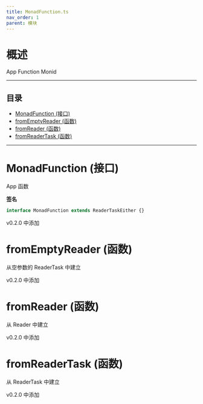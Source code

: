 ```yaml
---
title: MonadFunction.ts
nav_order: 1
parent: 模块
---
```


# 概述

App Function Monid

---

<h2 class="text-delta">目录</h2>

- [MonadFunction (接口)](#monadfunction-%E6%8E%A5%E5%8F%A3)
- [fromEmptyReader (函数)](#fromemptyreader-%E5%87%BD%E6%95%B0)
- [fromReader (函数)](#fromreader-%E5%87%BD%E6%95%B0)
- [fromReaderTask (函数)](#fromreadertask-%E5%87%BD%E6%95%B0)

---

# MonadFunction (接口)

App 函数

**签名**

```ts
interface MonadFunction extends ReaderTaskEither {}
```

v0.2.0 中添加

# fromEmptyReader (函数)

从空参数的 ReaderTask 中建立

v0.2.0 中添加

# fromReader (函数)

从 Reader 中建立

v0.2.0 中添加

# fromReaderTask (函数)

从 ReaderTask 中建立

v0.2.0 中添加
